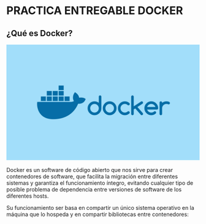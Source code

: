 # PRACTICA ENTREGABLE DOCKER

## ¿Qué es Docker?
![Alt text](img/docker.jpg)

Docker es un software de código abierto que nos sirve para crear contenedores de software, que facilita la migración entre diferentes sistemas y garantiza el funcionamiento íntegro, evitando cualquier tipo de posible problema de dependencia entre versiones de software de los diferentes hosts.

Su funcionamiento ser basa en compartir un único sistema operativo en la máquina que lo hospeda y en compartir bibliotecas entre contenedores:
